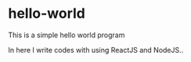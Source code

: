 # hello-world
This is a simple hello world program

In here I write codes with using ReactJS and NodeJS..
